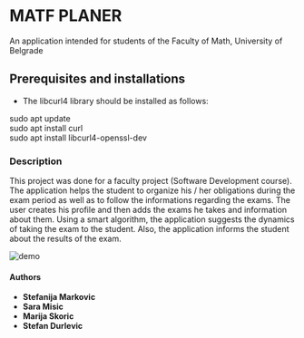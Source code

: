 # MATF PLANER

An application intended for students of the Faculty of Math, University of Belgrade

## Prerequisites and installations


-   The libcurl4 library should be installed as follows:

sudo apt update <br>
sudo apt install curl <br>
sudo apt install libcurl4-openssl-dev <br>



### Description
This project was done for a faculty project (Software Development course). The application helps the student to organize his / her obligations during the exam period as well as to follow the informations regarding the exams. The user creates his profile and then adds the exams he takes and information about them. Using a smart algorithm, the application suggests the dynamics of taking the exam to the student. Also, the application informs the student about the results of the exam. 


![demo]()

#### Authors
-   **Stefanija Markovic**
-   **Sara Misic**
-   **Marija Skoric**
-   **Stefan Durlevic**

